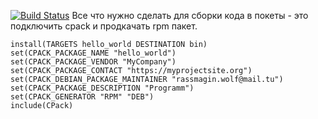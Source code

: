 [![Build Status](https://travis-ci.com/Ko71k/lab6.svg?branch=main)](https://travis-ci.com/Ko71k/lab6)
Все что нужно сделать для сборки кода в покеты - это подключить cpack и продкачать rpm пакет.
```
install(TARGETS hello_world DESTINATION bin)
set(CPACK_PACKAGE_NAME "hello_world")
set(CPACK_PACKAGE_VENDOR "MyCompany")
set(CPACK_PACKAGE_CONTACT "https://myprojectsite.org")
set(CPACK_DEBIAN_PACKAGE_MAINTAINER "rassmagin.wolf@mail.tu")
set(CPACK_PACKAGE_DESCRIPTION "Programm")
set(CPACK_GENERATOR "RPM" "DEB")
include(CPack)
```

